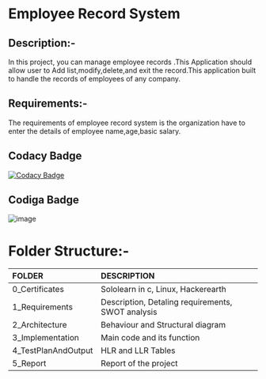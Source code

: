 # Employee Record System

## Description:-

In this project, you can manage employee records .This Application should allow user to  Add list,modify,delete,and exit the record.This application  built to handle the records of employees of any company.

## Requirements:-
 The requirements of employee record system is the organization have to enter the details of employee name,age,basic salary. 
 
 ## Codacy Badge
[![Codacy Badge](https://app.codacy.com/project/badge/Grade/7fc1a0e9fe9c4e5db69bf745bc0308d0)](https://www.codacy.com/gh/karthi442001/M1_ProjectGoal_-type-/dashboard?utm_source=github.com&amp;utm_medium=referral&amp;utm_content=karthi442001/M1_ProjectGoal_-type-&amp;utm_campaign=Badge_Grade)

 ## Codiga Badge
![image](https://user-images.githubusercontent.com/59722028/156516151-eadaf244-cbf3-4bb4-b8e8-08f7a163e215.png)



# Folder Structure:-

|FOLDER|DESCRIPTION|
|:-----|:----------|
|0_Certificates|Sololearn in c, Linux, Hackerearth|
|1_Requirements|Description, Detaling requirements, SWOT analysis
|2_Architecture|Behaviour and Structural diagram|
|3_Implementation|Main code and its function|
|4_TestPlanAndOutput|HLR and LLR Tables|
|5_Report|Report of the project|
